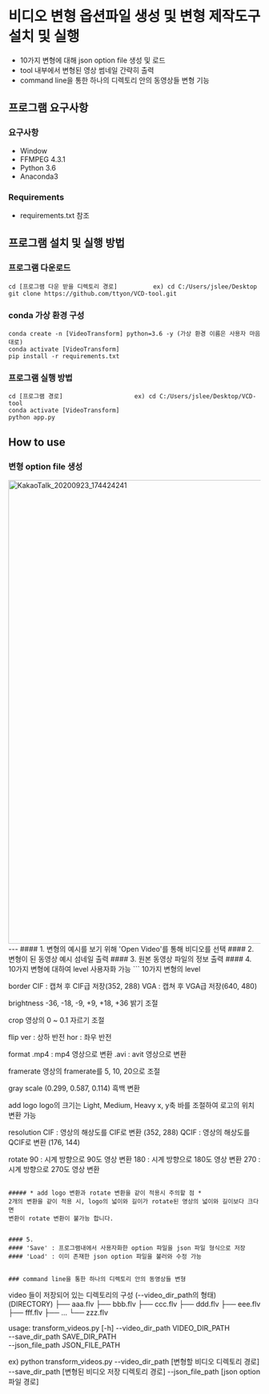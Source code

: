 # 비디오 변형 옵션파일 생성 및 변형 제작도구 설치 및 실행
- 10가지 변형에 대해 json option file 생성 및 로드
- tool 내부에서 변형된 영상 썸네일 간략히 출력
- command line을 통한 하나의 디렉토리 안의 동영상들 변형 기능

## 프로그램 요구사항
### 요구사항
* Window
* FFMPEG 4.3.1
* Python 3.6
* Anaconda3 
### Requirements
- requirements.txt 참조 

## 프로그램 설치 및 실행 방법
### 프로그램 다운로드
```
cd [프로그램 다운 받을 디렉토리 경로]          ex) cd C:/Users/jslee/Desktop
git clone https://github.com/ttyon/VCD-tool.git
```

### conda 가상 환경 구성
```
conda create -n [VideoTransform] python=3.6 -y (가상 환경 이름은 사용자 마음대로)
conda activate [VideoTransform]
pip install -r requirements.txt
```
 
### 프로그램 실행 방법
```
cd [프로그램 경로]                    ex) cd C:/Users/jslee/Desktop/VCD-tool
conda activate [VideoTransform]
python app.py
```

## How to use
### 변형 option file 생성

<img width="926" alt="KakaoTalk_20200923_174424241" src="https://user-images.githubusercontent.com/46225226/108618700-8f518200-7463-11eb-943a-18dfea4e5bf6.png">
---
#### 1. 변형의 예시를 보기 위해 'Open Video'를 통해 비디오를 선택
#### 2. 변형이 된  동영상 예시 섬네일 출력
#### 3. 원본 동영상 파일의 정보 출력
#### 4. 10가지 변형에 대하여 level 사용자화 가능
```
10가지 변형의 level

border
CIF : 캡쳐 후 CIF급 저장(352, 288)
VGA : 캡쳐 후 VGA급 저장(640, 480)

brightness
-36, -18, -9, +9, +18, +36 밝기 조절

crop
영상의 0 ~ 0.1 자르기 조절

flip
ver : 상하 반전
hor : 좌우 반전

format
.mp4 : mp4 영상으로 변환
.avi : avit 영상으로 변환

framerate
영상의 framerate를 5, 10, 20으로 조절

gray scale
(0.299, 0.587, 0.114) 흑백 변환

add logo
logo의 크기는 Light, Medium, Heavy
x, y축 바를 조절하여 로고의 위치 변환 가능

resolution
CIF : 영상의 해상도를 CIF로 변환 (352, 288)
QCIF : 영상의 해상도를 QCIF로 변환 (176, 144)

rotate
90 : 시계 방향으로 90도 영상 변환
180 : 시계 방향으로 180도 영상 변환
270 : 시계 방향으로 270도 영상 변환   
```

##### * add logo 변환과 rotate 변환을 같이 적용시 주의할 점 *
2개의 변환을 같이 적용 시, logo의 넓이와 길이가 rotate된 영상의 넓이와 길이보다 크다면
변환이 rotate 변환이 불가능 합니다. 


#### 5. 
#### 'Save' : 프로그램내에서 사용자화한 option 파일을 json 파일 형식으로 저장
#### 'Load' : 이미 존재한 json option 파일을 불러와 수정 가능


### command line을 통한 하나의 디렉토리 안의 동영상들 변형
```
video 들이 저장되어 있는 디렉토리의 구성 (--video_dir_path의 형태)
(DIRECTORY)
├── aaa.flv
├── bbb.flv
├── ccc.flv
├── ddd.flv
├── eee.flv
├── fff.flv
├── ...
└── zzz.flv

usage: transform_videos.py [-h] --video_dir_path VIDEO_DIR_PATH \
                           --save_dir_path SAVE_DIR_PATH \
                           --json_file_path JSON_FILE_PATH 

ex) python transform_videos.py --video_dir_path [변형할 비디오 디렉토리 경로] --save_dir_path [변형된 비디오 저장 디렉토리 경로] --json_file_path [json option 파일 경로]
```

 

